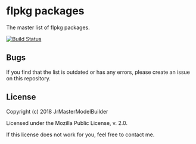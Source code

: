 # flpkg packages

The master list of flpkg packages.

[![Build Status](https://travis-ci.org/flpkg/packages.svg?branch=master)](https://travis-ci.org/flpkg/packages)


## Bugs

If you find that the list is outdated or has any errors, please create an issue on this repository.


## License

Copyright (c) 2018 JrMasterModelBuilder

Licensed under the Mozilla Public License, v. 2.0.

If this license does not work for you, feel free to contact me.
